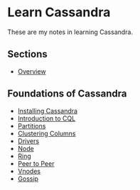 # Learn Cassandra

These are my notes in learning Cassandra.

## Sections

* [Overview]

[Overview]: ./sections/overview.md

## Foundations of Cassandra

* [Installing Cassandra]
* [Introduction to CQL]
* [Partitions]
* [Clustering Columns]
* [Drivers]
* [Node]
* [Ring]
* [Peer to Peer]
* [Vnodes]
* [Gossip]

[Installing Cassandra]: ./sections/foundations/install.md
[Introduction to CQL]: ./sections/foundations/cql.md
[Partitions]: ./sections/foundations/partitions.md
[Clustering Columns]: ./sections/foundations/clustering-columns.md
[Drivers]: ./sections/foundations/drivers.md
[Node]: ./sections/foundations/node.md
[Ring]: ./sections/foundations/ring.md
[Peer to Peer]: ./sections/foundations/peer-to-peer.md
[Vnodes]: ./sections/foundations/vnodes.md
[Gossip]: ./sections/foundations/gossip.md
